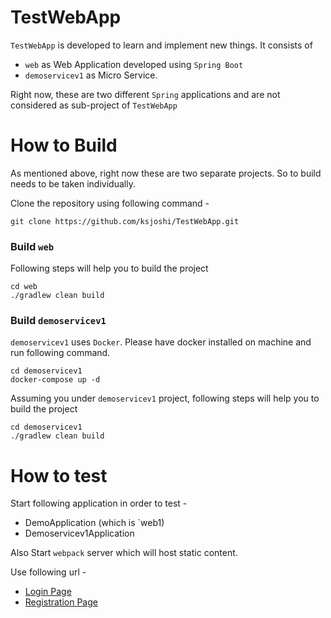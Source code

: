# TestWebApp 
`TestWebApp` is developed to learn and implement new things. It consists of 
* `web` as Web Application developed using `Spring Boot`
* `demoservicev1` as Micro Service.

Right now, these are two different `Spring` applications and are not considered as sub-project of `TestWebApp` 

# How to Build #
As mentioned above, right now these are two separate projects. So to build needs to be taken individually.

Clone the repository using following command - 
``` git
git clone https://github.com/ksjoshi/TestWebApp.git
``` 

### Build `web` ### 
Following steps will help you to build the project
```git
cd web
./gradlew clean build
```

### Build `demoservicev1` ###
`demoservicev1` uses `Docker`. Please have docker installed on machine and run following command. 
```
cd demoservicev1
docker-compose up -d
``` 
Assuming you under `demoservicev1` project, following steps will help you to build the project
```git
cd demoservicev1
./gradlew clean build
```

# How to test #
Start following application in order to test - 
* DemoApplication (which is `web1)
* Demoservicev1Application

Also Start `webpack` server which will host static content.

Use following url - 
* [Login Page](http://localhost:8082/login)
* [Registration Page](http://localhost:8082/register) 

